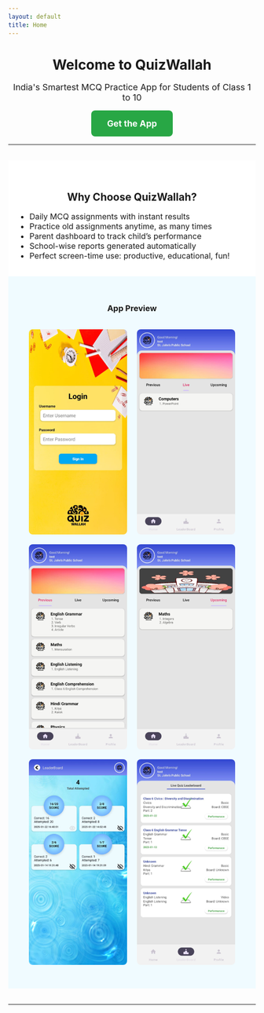 ```yaml
---
layout: default
title: Home
---
```


<h1 style="text-align: center;">Welcome to QuizWallah</h1>

<p style="text-align: center; font-size: 1.1rem;">
  India's Smartest MCQ Practice App for Students of Class 1 to 10
</p>
<p style="text-align: center; margin-top: 2rem;">
  <a href="#"
     style="background-color: #28a745;
            color: white;
            padding: 16px 32px;
            font-size: 1.1rem;
            text-decoration: none;
            border-radius: 8px;
            font-weight: bold;
            transition: background-color 0.3s ease, transform 0.2s ease;"
     onmouseover="this.style.backgroundColor='#218838'; this.style.transform='scale(1.05)';"
     onmouseout="this.style.backgroundColor='#28a745'; this.style.transform='scale(1)';">
    Get the App
  </a>
</p>


<hr style="margin: 2rem 0;" />
<div style="background-color: white; padding: 2rem 1rem;">
  <h2 style="text-align: center;">Why Choose QuizWallah?</h2>
  <ul style="max-width: 700px; margin: auto; font-size: 1rem;">
    <li>Daily MCQ assignments with instant results</li>
    <li>Practice old assignments anytime, as many times</li>
    <li>Parent dashboard to track child’s performance</li>
    <li>School-wise reports generated automatically</li>
    <li>Perfect screen-time use: productive, educational, fun!</li>
  </ul>
</div>

<div style="background-color: #f0fbff; padding: 2rem 1rem;">
  <h3 style="text-align: center;">App Preview</h3>
  <div style="display: flex; flex-wrap: wrap; justify-content: center; gap: 20px; padding: 1rem;">
    <img src="/assets/images/screenshot1.png" style="width: 200px; border-radius: 8px;" />
   <img src="/assets/images/screenshot2.png" alt="Screenshot 2" style="width: 200px; border-radius: 8px;" />
  <img src="/assets/images/screenshot3.png" alt="Screenshot 3" style="width: 200px; border-radius: 8px;" />
  <img src="/assets/images/screenshot4.png" alt="Screenshot 4" style="width: 200px; border-radius: 8px;" />
  <img src="/assets/images/screenshot5.png" alt="Screenshot 5" style="width: 200px; border-radius: 8px;" />
  <img src="/assets/images/screenshot6.png" alt="Screenshot 6" style="width: 200px; border-radius: 8px;" />
  </div>
</div>


<hr style="margin: 2rem 0;" />


